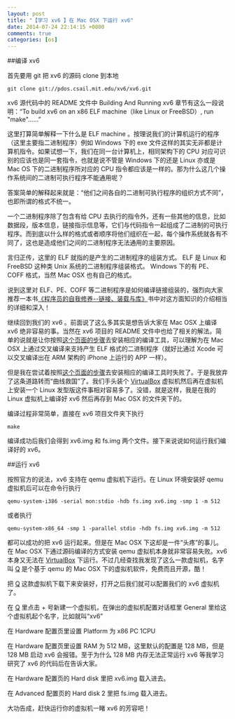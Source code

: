 ```yaml
---
layout: post
title: "【学习 xv6 】在 Mac OSX 下运行 xv6"
date: 2014-07-24 22:14:15 +0800
comments: true
categories: [os]
---
```


##编译 xv6

首先要用 git 把 xv6 的源码 clone 到本地

```
git clone git://pdos.csail.mit.edu/xv6/xv6.git
```

xv6 源代码中的 README 文件中 Building And Running xv6 章节有这么一段说明：“To build xv6 on an x86 ELF machine（like Linux or FreeBSD）, run "make"......”

这里打算简单解释一下什么是 ELF machine 。按理说我们的计算机运行的程序（这里主要指二进制程序）例如 Windows 下的 exe 文件这样的其实无非都是计算机指令。如果试想一下，我们在同一台计算机上，相同架构下的 CPU 对应可识别的应该也是同一套指令，也就是说不管是 Windows 下的还是 Linux 亦或是 Mac OS 下的二进制程序所对应的 CPU 指令都应该是一样的。那为什么这几个操作系统间的二进制可执行程序不能通用呢？

答案简单的解释起来就是：“他们之间各自的二进制可执行程序的组织方式不同”，也即所谓的格式不统一。

一个二进制程序除了包含有给 CPU 去执行的指令外，还有一些其他的信息，比如数据段，版本信息，链接指示信息等，它们与代码指令一起组成了二进制的可执行程序。而到底以什么样的格式或者顺序将他们组织在一起，每个操作系统就各有不同了，这也是造成他们之间的二进制程序无法通用的主要原因。

言归正传，这里的 ELF 就指的是产生的二进制程序的组装方式。 ELF 是 Linux 和 FreeBSD 这种类 Unix 系统的二进制程序组装格式。 Windows 下的有 PE、COFF 格式，当然 Mac OSX 也有自己的格式。

说到这里对 ELF、PE、COFF 等二进制程序是如何编译链接组装的，强烈向大家推荐一本书[《程序员的自我修养--链接、装载与库》](http://product.china-pub.com/195439)书中对这方面知识的介绍相当的详细和深入！

继续回到我们的 xv6 。前面说了这么多其实是想告诉大家在 Mac OSX 上编译 xv6 绝非容易的事。当然在 xv6 项目的 README 文件中也给了相关的解法。简单的说就是让你按照[这个页面的步骤](http://pdos.csail.mit.edu/6.828/2012/tools.html)去安装相应的编译工具，可以理解为在 Mac OSX 上通过交叉编译来支持产生 ELF 格式的二进制程序（就好比通过 Xcode 可以交叉编译出在 ARM 架构的 iPhone 上运行的 APP 一样）。

但是我在尝试着按照[这个页面的步骤](http://pdos.csail.mit.edu/6.828/2012/tools.html)去安装相应的编译工具时失败了。于是我放弃了这条道路转而“曲线救国”了。我们手头装个 [VirtualBox](http://www.virtualbox.org) 虚拟机然后再在虚拟机上安装一个 Linux 发型版这件事相对容易多了。没错，就是这样，我是在我的 Linux 虚拟机上编译好 xv6 然后再存到 Mac OSX 的文件夹下的。

编译过程非常简单，直接在 xv6 项目文件夹下执行

```
make
```

编译成功后我们会得到 xv6.img 和 fs.img 两个文件。接下来说说如何运行我们编译好的 xv6。

##运行 xv6

按照官方的说法，xv6 支持在 qemu 虚拟机下运行。在 Linux 环境安装好 qemu 虚拟机后可以在命令行执行

```
qemu-system-i386 -serial mon:stdio -hdb fs.img xv6.img -smp 1 -m 512
```

或者执行

```
qemu-system-x86_64 -smp 1 -parallel stdio -hdb fs.img xv6.img -m 512
```

都可以成功的把 xv6 运行起来。但是在 Mac OSX 下这却是一件“头疼”的事儿。在 Mac OSX 下通过源码编译的方式安装 qemu 虚拟机本身就非常容易失败。xv6 本身又无法在 [VirtualBox](http://www.virtualbox.org) 下运行。不过几经查找我发现了这么一款虚拟机，名字叫 [Q](http://www.kju-app.org/) 是个基于 qemu 的 Mac OSX 下的虚拟机软件，免费而且开源，酷！

把 [Q](http://www.kju-app.org/) 这款虚拟机下载下来安装好，打开之后我们就可以配置我们的 xv6 虚拟机了。

在 [Q](http://www.kju-app.org/) 里点击 + 号新建一个虚拟机，在弹出的虚拟机配置对话框里 General 里给这个虚拟机起个名字，比如就叫“xv6”

在 Hardware 配置页里设置 Platform 为 x86 PC 1CPU

在 Hardware 配置页里设置 RAM 为 512 MB，这里默认的配置是 128 MB，但是 128 MB 启动 xv6 会报错。至于为什么 128 MB 内存无法正常运行 xv6 等我学习研究了 xv6 的代码后在告诉大家。

在 Hardware 配置页的 Hard disk 里把 xv6.img 载入进去。

在 Advanced 配置页的 Hard disk 2 里把 fs.img 载入进去。

大功告成，赶快运行你的虚拟机一睹 xv6 的芳容吧！

